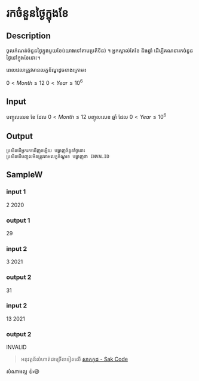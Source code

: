 # រកចំនួនថ្ងៃក្នុងខែ
## Description
ចូលកំណត់ចំនួនថ្ងៃក្នុងមួយខែ(យោងទៅតាមប្រតិទិន) ។​ អ្នកស្គាល់តែខែ និងឆ្នាំ ដើម្បីគណនារកចំនួនថ្ងៃនៅក្នុងខែនោះ។

ពេលវេលាត្រូវមានលក្ខខ័ណ្ឌដូចខាងក្រោម៖

$0 < Month \le 12$
$0 < Year \le 10^6$

## Input
  បញ្ចូលលេខ ខែ ដែល $0 < Month \le 12$
  បញ្ចូលលេខ ឆ្នាំ ដែល​ $0 < Year \le 10^6$
## Output
    ប្រសិនបើអ្នករកឃើញចម្លើយ បង្ហាញចំនួនថ្ងៃនោះ
    ប្រសិនបើបញ្ចូលមិនត្រូវតាមលក្ខខ័ណ្ឌទេ បង្ហាញថា INVALID

## SampleW
### input 1
2​ 2020
### output 1
29

### input 2
3​ 2021
### output 2 
31

### input 2
13​ 2021
### output 2 
INVALID

> អនុវត្តន័លំហាត់ជាច្រើនទៀតលើ [សាកកូដ - Sak Code](https://sakcode.net)

សំណាងល្អ 👍😃